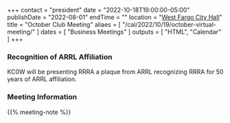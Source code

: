 +++
contact = "president"
date = "2022-10-18T19:00:00-05:00"
publishDate = "2022-08-01"
endTime = ""
location = "[West Fargo City Hall](/places/west-fargo-city-hall/)"
title = "October Club Meeting"
aliaes = [ "/cal/2022/10/19/october-virtual-meeting/" ]
dates = [ "Business Meetings" ]
outputs = [ "HTML", "Calendar" ]
+++
<!--
### Remote Access to Meeting

Those unable to attend this meeting *in-person* are invited to
[participate via Zoom]().
-->

### Recognition of ARRL Affiliation

KC0W will be presenting RRRA a plaque from ARRL recognizing RRRA for 50 years
of ARRL affiliation.

### Meeting Information

{{% meeting-note %}}
